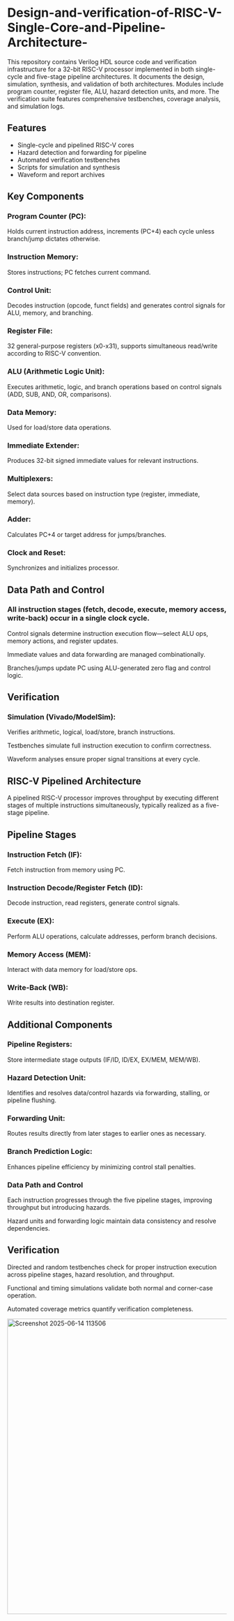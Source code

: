 # Design-and-verification-of-RISC-V-Single-Core-and-Pipeline-Architecture-

This repository contains Verilog HDL source code and verification infrastructure for a 32-bit RISC-V processor implemented in both single-cycle and five-stage pipeline architectures. It documents the design, simulation, synthesis, and validation of both architectures. Modules include program counter, register file, ALU, hazard detection units, and more. The verification suite features comprehensive testbenches, coverage analysis, and simulation logs.

## Features
- Single-cycle and pipelined RISC-V cores
- Hazard detection and forwarding for pipeline
- Automated verification testbenches
- Scripts for simulation and synthesis
- Waveform and report archives

## Key Components
### Program Counter (PC): 
Holds current instruction address, increments (PC+4) each cycle unless branch/jump dictates otherwise.

### Instruction Memory: 
Stores instructions; PC fetches current command.

### Control Unit:
Decodes instruction (opcode, funct fields) and generates control signals for ALU, memory, and branching.

### Register File:
32 general-purpose registers (x0-x31), supports simultaneous read/write according to RISC-V convention.

### ALU (Arithmetic Logic Unit):
Executes arithmetic, logic, and branch operations based on control signals (ADD, SUB, AND, OR, comparisons).

### Data Memory:
Used for load/store data operations.

### Immediate Extender:
Produces 32-bit signed immediate values for relevant instructions.

### Multiplexers:
Select data sources based on instruction type (register, immediate, memory).

### Adder:
Calculates PC+4 or target address for jumps/branches.

### Clock and Reset: 
Synchronizes and initializes processor.

## Data Path and Control
### All instruction stages (fetch, decode, execute, memory access, write-back) occur in a single clock cycle.

Control signals determine instruction execution flow—select ALU ops, memory actions, and register updates.

Immediate values and data forwarding are managed combinationally.

Branches/jumps update PC using ALU-generated zero flag and control logic.

## Verification
### Simulation (Vivado/ModelSim):
Verifies arithmetic, logical, load/store, branch instructions.

Testbenches simulate full instruction execution to confirm correctness.

Waveform analyses ensure proper signal transitions at every cycle.

## RISC-V Pipelined Architecture
A pipelined RISC-V processor improves throughput by executing different stages of multiple instructions simultaneously, typically realized as a five-stage pipeline.

## Pipeline Stages
### Instruction Fetch (IF):
Fetch instruction from memory using PC.

### Instruction Decode/Register Fetch (ID):
Decode instruction, read registers, generate control signals.

### Execute (EX):
Perform ALU operations, calculate addresses, perform branch decisions.

### Memory Access (MEM):
Interact with data memory for load/store ops.

### Write-Back (WB):
Write results into destination register.

## Additional Components
### Pipeline Registers:
Store intermediate stage outputs (IF/ID, ID/EX, EX/MEM, MEM/WB).

### Hazard Detection Unit:
Identifies and resolves data/control hazards via forwarding, stalling, or pipeline flushing.

### Forwarding Unit:
Routes results directly from later stages to earlier ones as necessary.

### Branch Prediction Logic:
Enhances pipeline efficiency by minimizing control stall penalties.

### Data Path and Control
Each instruction progresses through the five pipeline stages, improving throughput but introducing hazards.

Hazard units and forwarding logic maintain data consistency and resolve dependencies.

## Verification
Directed and random testbenches check for proper instruction execution across pipeline stages, hazard resolution, and throughput.

Functional and timing simulations validate both normal and corner-case operation.

Automated coverage metrics quantify verification completeness.

<img width="1189" height="678" alt="Screenshot 2025-06-14 113506" src="https://github.com/user-attachments/assets/56c53a95-ee75-44ac-a346-e5592d465ede" />


